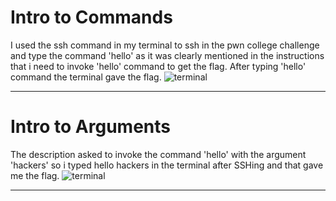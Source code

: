 # Intro to Commands

I used the ssh command in my terminal to ssh in the pwn college challenge and type the command 'hello' as it was clearly mentioned in the instructions that i need to invoke 'hello' command to get the flag.
After typing 'hello' command the terminal gave the flag.
![terminal](https://i.imgur.com/YGEZppX.png) 
- - -

# Intro to Arguments

The description asked to invoke the command 'hello' with the argument 'hackers' so i typed hello hackers in the terminal after SSHing and that gave me the flag.
![terminal](https://i.imgur.com/4PIXCg5.png)
- - -

